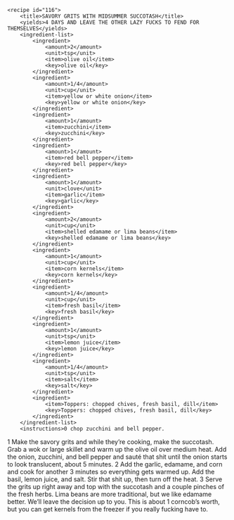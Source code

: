 <?xml version="1.0" encoding="UTF-8"?>
<!DOCTYPE gourmetDoc>
<gourmetDoc>

	<recipe id="116">
		<title>SAVORY GRITS WITH MIDSUMMER SUCCOTASH</title>
		<yields>4 DAYS AND LEAVE THE OTHER LAZY FUCKS TO FEND FOR THEMSELVES</yields>
		<ingredient-list>
			<ingredient>
				<amount>2</amount>
				<unit>tsp</unit>
				<item>olive oil</item>
				<key>olive oil</key>
			</ingredient>
			<ingredient>
				<amount>1/4</amount>
				<unit>cup</unit>
				<item>yellow or white onion</item>
				<key>yellow or white onion</key>
			</ingredient>
			<ingredient>
				<amount>1</amount>
				<item>zucchini</item>
				<key>zucchini</key>
			</ingredient>
			<ingredient>
				<amount>1</amount>
				<item>red bell pepper</item>
				<key>red bell pepper</key>
			</ingredient>
			<ingredient>
				<amount>1</amount>
				<unit>clove</unit>
				<item>garlic</item>
				<key>garlic</key>
			</ingredient>
			<ingredient>
				<amount>2</amount>
				<unit>cup</unit>
				<item>shelled edamame or lima beans</item>
				<key>shelled edamame or lima beans</key>
			</ingredient>
			<ingredient>
				<amount>1</amount>
				<unit>cup</unit>
				<item>corn kernels</item>
				<key>corn kernels</key>
			</ingredient>
			<ingredient>
				<amount>1/4</amount>
				<unit>cup</unit>
				<item>fresh basil</item>
				<key>fresh basil</key>
			</ingredient>
			<ingredient>
				<amount>1</amount>
				<unit>tsp</unit>
				<item>lemon juice</item>
				<key>lemon juice</key>
			</ingredient>
			<ingredient>
				<amount>1/4</amount>
				<unit>tsp</unit>
				<item>salt</item>
				<key>salt</key>
			</ingredient>
			<ingredient>
				<item>Toppers: chopped chives, fresh basil, dill</item>
				<key>Toppers: chopped chives, fresh basil, dill</key>
			</ingredient>
		</ingredient-list>
		<instructions>0 chop zucchini and bell pepper.
1 Make the savory grits and while they’re cooking, make the succotash. Grab a wok or large skillet and warm up the olive oil over medium heat. Add the onion, zucchini, and bell pepper and sauté that shit until the onion starts to look translucent, about 5 minutes.
2 Add the garlic, edamame, and corn and cook for another 3 minutes so everything gets warmed up. Add the basil, lemon juice, and salt. Stir that shit up, then turn off the heat.
3 Serve the grits up right away and top with the succotash and a couple pinches of the fresh herbs.</instructions>
		<modifications>Lima beans are more traditional, but we like edamame better. We’ll leave the decision up to you.
 This is about 1 corncob’s worth, but you can get kernels from the freezer if you really fucking have to.</modifications>
	</recipe>

</gourmetDoc>